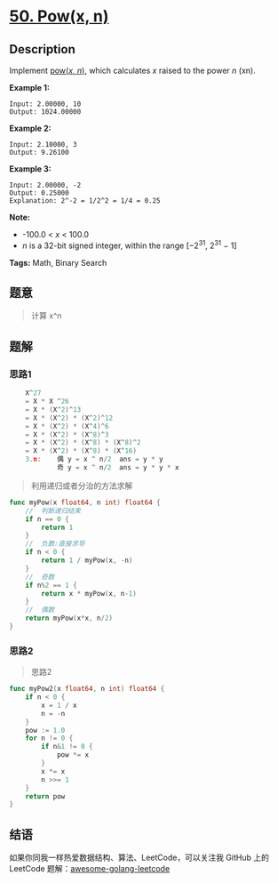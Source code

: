 # [50. Pow(x, n)][title]

## Description

Implement [pow(*x*, *n*)](http://www.cplusplus.com/reference/valarray/pow/), which calculates *x* raised to the power *n* (xn).

**Example 1:**

```
Input: 2.00000, 10
Output: 1024.00000
```

**Example 2:**

```
Input: 2.10000, 3
Output: 9.26100
```

**Example 3:**

```
Input: 2.00000, -2
Output: 0.25000
Explanation: 2^-2 = 1/2^2 = 1/4 = 0.25
```

**Note:**

- -100.0 < *x* < 100.0
- *n* is a 32-bit signed integer, within the range [−2<sup>31</sup>, 2<sup>31</sup> − 1]

**Tags:** Math, Binary Search

## 题意
>计算 x^n

## 题解

### 思路1

```go
    X^27
    = X * X ^26
    = X * (X^2)^13
    = X * (X^2) * (X^2)^12
    = X * (X^2) * (X^4)^6
    = X * (X^2) * (X^8)^3
    = X * (X^2) * (X^8) * (X^8)^2
    = X * (X^2) * (X^8) * (X^16)
    3.n:    偶 y = x ^ n/2  ans = y * y
            奇 y = x ^ n/2  ans = y * y * x
```
> 利用递归或者分治的方法求解

```go
func myPow(x float64, n int) float64 {
	//	判断递归结束
	if n == 0 {
		return 1
	}
	//	负数:直接求导
	if n < 0 {
		return 1 / myPow(x, -n)
	}
	//	奇数
	if n%2 == 1 {
		return x * myPow(x, n-1)
	}
	//	偶数
	return myPow(x*x, n/2)
}
```

### 思路2
> 思路2
```go
func myPow2(x float64, n int) float64 {
	if n < 0 {
		x = 1 / x
		n = -n
	}
	pow := 1.0
	for n != 0 {
		if n&1 != 0 {
			pow *= x
		}
		x *= x
		n >>= 1
	}
	return pow
}

```

## 结语

如果你同我一样热爱数据结构、算法、LeetCode，可以关注我 GitHub 上的 LeetCode 题解：[awesome-golang-leetcode][me]

[title]: https://leetcode.com/problems/powx-n/description/
[me]: https://github.com/kylesliu/awesome-golang-algorithm
